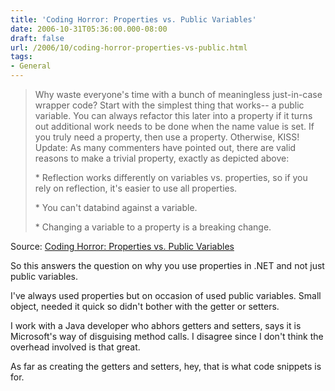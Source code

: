 ```yaml
---
title: 'Coding Horror: Properties vs. Public Variables'
date: 2006-10-31T05:36:00.000-08:00
draft: false
url: /2006/10/coding-horror-properties-vs-public.html
tags: 
- General
---
```


> Why waste everyone's time with a bunch of meaningless just-in-case wrapper code? Start with the simplest thing that works-- a public variable. You can always refactor this later into a property if it turns out additional work needs to be done when the name value is set. If you truly need a property, then use a property. Otherwise, KISS! Update: As many commenters have pointed out, there are valid reasons to make a trivial property, exactly as depicted above:  
>   
> \* Reflection works differently on variables vs. properties, so if you rely on reflection, it's easier to use all properties.  
>   
> \* You can't databind against a variable.  
>   
> \* Changing a variable to a property is a breaking change.

  
Source: [Coding Horror: Properties vs. Public Variables](http://www.codinghorror.com/blog/archives/000654.html)  
  
So this answers the question on why you use properties in .NET and not just public variables.  
  
I've always used properties but on occasion of used public variables. Small object, needed it quick so didn't bother with the getter or setters.  
  
I work with a Java developer who abhors getters and setters, says it is Microsoft's way of disguising method calls. I disagree since I don't think the overhead involved is that great.  
  
As far as creating the getters and setters, hey, that is what code snippets is for.